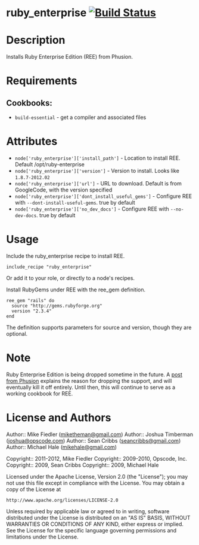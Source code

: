 # ruby_enterprise [![Build Status](https://secure.travis-ci.org/miketheman/ruby_enterprise.png?branch=master)](http://travis-ci.org/miketheman/ruby_enterprise)

Description
===========

Installs Ruby Enterprise Edition (REE) from Phusion.

Requirements
============

## Cookbooks:
* `build-essential` - get a compiler and associated files

Attributes
==========

* `node['ruby_enterprise']['install_path']` - Location to install REE. Default /opt/ruby-enterprise
* `node['ruby_enterprise']['version']` - Version to install. Looks like `1.8.7-2012.02`
* `node['ruby_enterprise']['url']` - URL to download. Default is from GoogleCode, with the version specified
* `node['ruby_enterprise']['dont_install_useful_gems']` - Configure REE with `--dont-install-useful-gems`. true by default
* `node['ruby_enterprise']['no_dev_docs']` - Configure REE with `--no-dev-docs`. true by default

Usage
=====
Include the ruby_enterprise recipe to install REE.

    include_recipe "ruby_enterprise"

Or add it to your role, or directly to a node's recipes.

Install RubyGems under REE with the ree_gem definition.

    ree_gem "rails" do
      source "http://gems.rubyforge.org"
      version "2.3.4"
    end

The definition supports parameters for source and version, though they are optional.

Note
====
Ruby Enterprise Edition is being dropped sometime in the future.
A [post from Phusion][1] explains the reason for dropping the support, and will eventually kill it off entirely.
Until then, this will continue to serve as a working cookbook for REE.

[1]: http://blog.phusion.nl/2012/02/21/ruby-enterprise-edition-1-8-7-2012-02-released-end-of-life-imminent/

License and Authors
===================

Author:: Mike Fiedler (<miketheman@gmail.com>)
Author:: Joshua Timberman (<joshua@opscode.com>)
Author:: Sean Cribbs (<seancribbs@gmail.com>)
Author:: Michael Hale (<mikehale@gmail.com>)

Copyright:: 2011-2012, Mike Fiedler
Copyright:: 2009-2010, Opscode, Inc.
Copyright:: 2009, Sean Cribbs
Copyright:: 2009, Michael Hale

Licensed under the Apache License, Version 2.0 (the "License");
you may not use this file except in compliance with the License.
You may obtain a copy of the License at

    http://www.apache.org/licenses/LICENSE-2.0

Unless required by applicable law or agreed to in writing, software
distributed under the License is distributed on an "AS IS" BASIS,
WITHOUT WARRANTIES OR CONDITIONS OF ANY KIND, either express or implied.
See the License for the specific language governing permissions and
limitations under the License.

